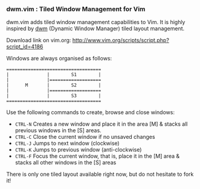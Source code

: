 ### dwm.vim : Tiled Window Management for Vim

dwm.vim adds tiled window management capabilities to Vim. It is highly inspired by [dwm](http://dwm.suckless.org/) (Dynamic Window Manager) tiled layout management. 

Download link on vim.org: http://www.vim.org/scripts/script.php?script_id=4186

Windows are always organised as follows: 

```
===================================
|              |        S1        | 
|              |===================
|      M       |        S2        | 
|              |===================
|              |        S3        | 
===================================
```

Use the following commands to create, browse and close windows: 

- `CTRL-N` Creates a new window and place it in the area [M] & stacks all previous windows in the [S] areas. 
- `CTRL-C` Close the current window if no unsaved changes 
- `CTRL-J` Jumps to next window (clockwise) 
- `CTRL-K` Jumps to previous window (anti-clockwise) 
- `CTRL-F` Focus the current window, that is, place it in the [M] area & stacks all other windows in the [S] areas 

There is only one tiled layout available right now, but do not hesitate to fork it!

